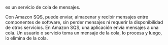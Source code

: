  es un servicio de cola de mensajes. 

Con Amazon SQS, puede enviar, almacenar y recibir mensajes entre componentes de software, sin perder mensajes ni requerir la disponibilidad de otros servicios. En Amazon SQS, una aplicación envía mensajes a una cola. Un usuario o servicio toma un mensaje de la cola, lo procesa y luego, lo elimina de la cola.